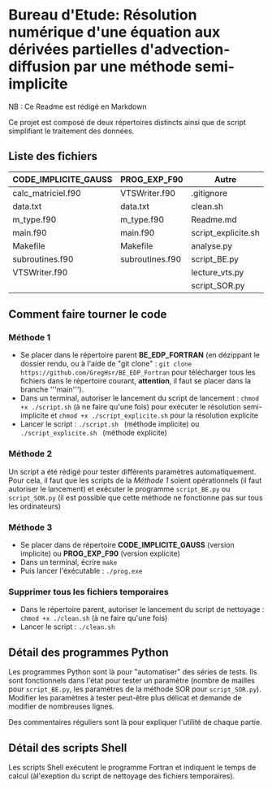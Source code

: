 # Bureau d'Etude: Résolution numérique d'une équation aux dérivées partielles d'advection-diffusion par une méthode semi-implicite 

NB : Ce Readme est rédigé en Markdown

Ce projet est composé de deux répertoires distincts ainsi que de script simplifiant le traitement des données.

## Liste des fichiers

| CODE_IMPLICITE_GAUSS | PROG_EXP_F90         | Autre               |
| -------------------- | ---------------------| --------------------|
| calc_matriciel.f90   | VTSWriter.f90        | .gitignore          |
| data.txt             | data.txt             | clean.sh            |
| m_type.f90           | m_type.f90           | Readme.md           |
| main.f90             | main.f90             | script_explicite.sh |
| Makefile             | Makefile             | analyse.py          |
| subroutines.f90      | subroutines.f90      | script_BE.py        |
| VTSWriter.f90        |                      | lecture_vts.py      |
|                      |                      | script_SOR.py       |

## Comment faire tourner le code

### Méthode 1
- Se placer dans le répertoire parent **BE_EDP_FORTRAN** (en dézippant le dossier rendu, ou à l'aide de "git clone" : ``` git clone https://github.com/GregHsr/BE_EDP_Fortran ``` pour télécharger tous les fichiers dans le répertoire courant, **attention**, il faut se placer dans la branche '''main''').
- Dans un terminal, autoriser le lancement du script de lancement : ``` chmod +x ./script.sh ``` (à ne faire qu'une fois) pour exécuter le résolution semi-implicite et ``` chmod +x ./script_explicite.sh ``` pour la résolution explicite
- Lancer le script : ```./script.sh ``` (méthode implicite) ou  ```./script_explicite.sh ``` (méthode explicite)

### Méthode 2

Un script a été rédigé pour tester différents paramètres automatiquement. Pour cela, il faut que les scripts de la *Méthode 1* soient opérationnels (il faut autoriser le lancement) et exécuter le programme ```script_BE.py``` ou ```script_SOR.py``` (il est possible que cette méthode ne fonctionne pas sur tous les ordinateurs)

### Méthode 3
- Se placer dans de répertoire **CODE_IMPLICITE_GAUSS** (version implicite) ou **PROG_EXP_F90** (version explicite)
- Dans un terminal, écrire  ``` make ```
- Puis lancer l'éxécutable : ``` ./prog.exe ```

### Supprimer tous les fichiers temporaires 
- Dans le répertoire parent, autoriser le lancement du script de nettoyage : ``` chmod +x ./clean.sh ``` (à ne faire qu'une fois)
- Lancer le script : ```./clean.sh ```

## Détail des programmes Python

Les programmes Python sont là pour "automatiser" des séries de tests. Ils sont fonctionnels dans l'état pour tester un paramètre (nombre de mailles pour ```script_BE.py```, les paramètres de la méthode SOR pour ```script_SOR.py```). Modifier les paramètres à tester peut-être plus délicat et demande de modifier de nombreuses lignes.

Des commentaires réguliers sont là pour expliquer l'utilité de chaque partie.

## Détail des scripts Shell

Les scripts Shell exécutent le programme Fortran et indiquent le temps de calcul (àl'exeption du script de nettoyage des fichiers temporaires). 
